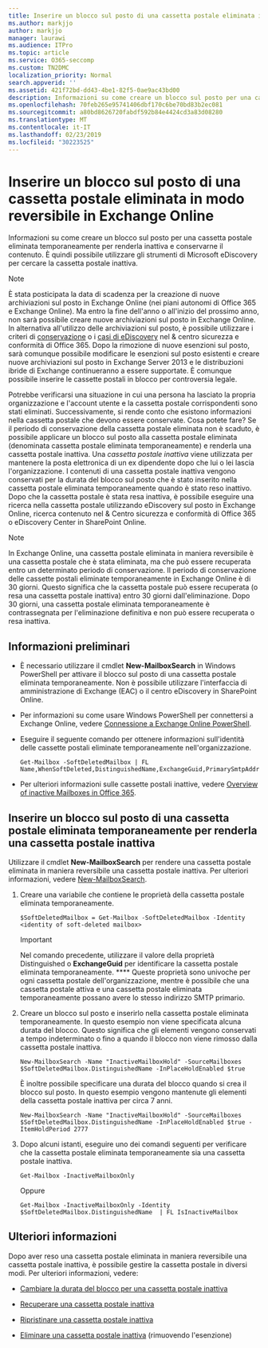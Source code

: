 ```yaml
---
title: Inserire un blocco sul posto di una cassetta postale eliminata in modo reversibile in Exchange Online
ms.author: markjjo
author: markjjo
manager: laurawi
ms.audience: ITPro
ms.topic: article
ms.service: O365-seccomp
ms.custom: TN2DMC
localization_priority: Normal
search.appverid: ''
ms.assetid: 421f72bd-dd43-4be1-82f5-0ae9ac43bd00
description: Informazioni su come creare un blocco sul posto per una cassetta postale eliminata temporaneamente per renderla inattiva e conservarne il contenuto. È quindi possibile utilizzare gli strumenti di Microsoft eDiscovery per cercare la cassetta postale inattiva.
ms.openlocfilehash: 70feb265e95741406dbf170c6be70bd83b2ec081
ms.sourcegitcommit: a80bd8626720fabdf592b84e4424cd3a83d08280
ms.translationtype: MT
ms.contentlocale: it-IT
ms.lasthandoff: 02/23/2019
ms.locfileid: "30223525"
---
```

# <a name="put-an-in-place-hold-on-a-soft-deleted-mailbox-in-exchange-online"></a>Inserire un blocco sul posto di una cassetta postale eliminata in modo reversibile in Exchange Online

Informazioni su come creare un blocco sul posto per una cassetta postale eliminata temporaneamente per renderla inattiva e conservarne il contenuto. È quindi possibile utilizzare gli strumenti di Microsoft eDiscovery per cercare la cassetta postale inattiva.
  
> [!NOTE]
> È stata posticipata la data di scadenza per la creazione di nuove archiviazioni sul posto in Exchange Online (nei piani autonomi di Office 365 e Exchange Online). Ma entro la fine dell'anno o all'inizio del prossimo anno, non sarà possibile creare nuove archiviazioni sul posto in Exchange Online. In alternativa all'utilizzo delle archiviazioni sul posto, è possibile utilizzare i criteri di [conservazione](https://go.microsoft.com/fwlink/?linkid=827811) o i [casi di eDiscovery](https://go.microsoft.com/fwlink/?linkid=780738) nel &amp; centro sicurezza e conformità di Office 365. Dopo la rimozione di nuove esenzioni sul posto, sarà comunque possibile modificare le esenzioni sul posto esistenti e creare nuove archiviazioni sul posto in Exchange Server 2013 e le distribuzioni ibride di Exchange continueranno a essere supportate. È comunque possibile inserire le cassette postali in blocco per controversia legale. 
  
Potrebbe verificarsi una situazione in cui una persona ha lasciato la propria organizzazione e l'account utente e la cassetta postale corrispondenti sono stati eliminati. Successivamente, si rende conto che esistono informazioni nella cassetta postale che devono essere conservate. Cosa potete fare? Se il periodo di conservazione della cassetta postale eliminata non è scaduto, è possibile applicare un blocco sul posto alla cassetta postale eliminata (denominata cassetta postale eliminata temporaneamente) e renderla una cassetta postale inattiva. Una *cassetta postale inattiva* viene utilizzata per mantenere la posta elettronica di un ex dipendente dopo che lui o lei lascia l'organizzazione. I contenuti di una cassetta postale inattiva vengono conservati per la durata del blocco sul posto che è stato inserito nella cassetta postale eliminata temporaneamente quando è stato reso inattivo. Dopo che la cassetta postale è stata resa inattiva, è possibile eseguire una ricerca nella cassetta postale utilizzando eDiscovery sul posto in Exchange Online, ricerca contenuto nel &amp; Centro sicurezza e conformità di Office 365 o eDiscovery Center in SharePoint Online. 
  
> [!NOTE]
> In Exchange Online, una cassetta postale eliminata in maniera reversibile è una cassetta postale che è stata eliminata, ma che può essere recuperata entro un determinato periodo di conservazione. Il periodo di conservazione delle cassette postali eliminate temporaneamente in Exchange Online è di 30 giorni. Questo significa che la cassetta postale può essere recuperata (o resa una cassetta postale inattiva) entro 30 giorni dall'eliminazione. Dopo 30 giorni, una cassetta postale eliminata temporaneamente è contrassegnata per l'eliminazione definitiva e non può essere recuperata o resa inattiva. 
  
## <a name="before-you-begin"></a>Informazioni preliminari

- È necessario utilizzare il cmdlet **New-MailboxSearch** in Windows PowerShell per attivare il blocco sul posto di una cassetta postale eliminata temporaneamente. Non è possibile utilizzare l'interfaccia di amministrazione di Exchange (EAC) o il centro eDiscovery in SharePoint Online. 
    
- Per informazioni su come usare Windows PowerShell per connettersi a Exchange Online, vedere [Connessione a Exchange Online PowerShell](https://go.microsoft.com/fwlink/p/?linkid=396554).
    
- Eseguire il seguente comando per ottenere informazioni sull'identità delle cassette postali eliminate temporaneamente nell'organizzazione. 
    
  ```
  Get-Mailbox -SoftDeletedMailbox | FL Name,WhenSoftDeleted,DistinguishedName,ExchangeGuid,PrimarySmtpAddress
  ```

- Per ulteriori informazioni sulle cassette postali inattive, vedere [Overview of inactive Mailboxes in Office 365](inactive-mailboxes-in-office-365.md).
    
## <a name="put-an-in-place-hold-on-a-soft-deleted-mailbox-to-make-it-an-inactive-mailbox"></a>Inserire un blocco sul posto di una cassetta postale eliminata temporaneamente per renderla una cassetta postale inattiva

Utilizzare il cmdlet **New-MailboxSearch** per rendere una cassetta postale eliminata in maniera reversibile una cassetta postale inattiva. Per ulteriori informazioni, vedere [New-MailboxSearch](http://technet.microsoft.com/library/74303b47-bb49-407c-a43b-590356eae35c.aspx).
  
1. Creare una variabile che contiene le proprietà della cassetta postale eliminata temporaneamente. 
    
   ```
   $SoftDeletedMailbox = Get-Mailbox -SoftDeletedMailbox -Identity <identity of soft-deleted mailbox>
   ```

    > [!IMPORTANT]
    > Nel comando precedente, utilizzare il valore della proprietà Distinguished o **ExchangeGuid** per identificare la cassetta postale eliminata temporaneamente. **** Queste proprietà sono univoche per ogni cassetta postale dell'organizzazione, mentre è possibile che una cassetta postale attiva e una cassetta postale eliminata temporaneamente possano avere lo stesso indirizzo SMTP primario. 
  
2. Creare un blocco sul posto e inserirlo nella cassetta postale eliminata temporaneamente. In questo esempio non viene specificata alcuna durata del blocco. Questo significa che gli elementi vengono conservati a tempo indeterminato o fino a quando il blocco non viene rimosso dalla cassetta postale inattiva.
    
   ```
   New-MailboxSearch -Name "InactiveMailboxHold" -SourceMailboxes $SoftDeletedMailbox.DistinguishedName -InPlaceHoldEnabled $true
    ```
   È inoltre possibile specificare una durata del blocco quando si crea il blocco sul posto. In questo esempio vengono mantenute gli elementi della cassetta postale inattiva per circa 7 anni.
    
   ```
   New-MailboxSearch -Name "InactiveMailboxHold" -SourceMailboxes $SoftDeletedMailbox.DistinguishedName -InPlaceHoldEnabled $true -ItemHoldPeriod 2777
   ```

3. Dopo alcuni istanti, eseguire uno dei comandi seguenti per verificare che la cassetta postale eliminata temporaneamente sia una cassetta postale inattiva.
    
   ```
   Get-Mailbox -InactiveMailboxOnly
   ```

    Oppure
    
   ```
   Get-Mailbox -InactiveMailboxOnly -Identity $SoftDeletedMailbox.DistinguishedName  | FL IsInactiveMailbox
   ```

## <a name="more-information"></a>Ulteriori informazioni

Dopo aver reso una cassetta postale eliminata in maniera reversibile una cassetta postale inattiva, è possibile gestire la cassetta postale in diversi modi. Per ulteriori informazioni, vedere:
  
- [Cambiare la durata del blocco per una cassetta postale inattiva](change-the-hold-duration-for-an-inactive-mailbox.md)
    
- [Recuperare una cassetta postale inattiva](recover-an-inactive-mailbox.md)
    
- [Ripristinare una cassetta postale inattiva](restore-an-inactive-mailbox.md)
    
- [Eliminare una cassetta postale inattiva](delete-an-inactive-mailbox.md) (rimuovendo l'esenzione)
